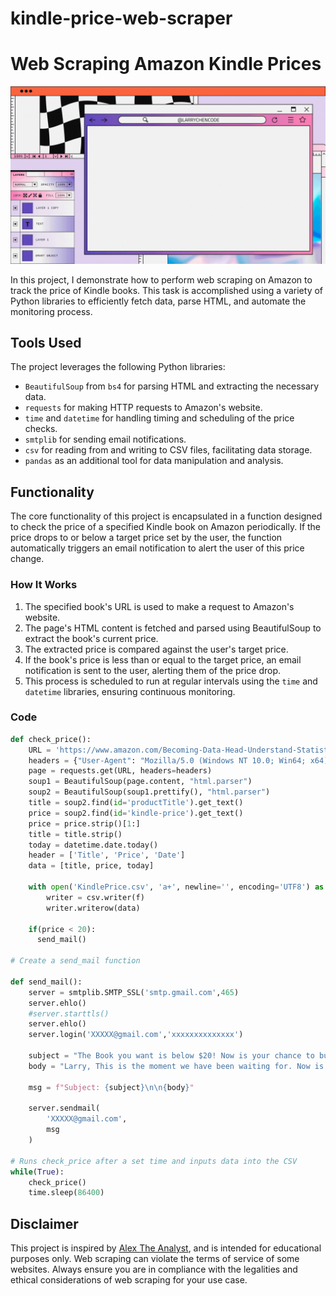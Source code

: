 # kindle-price-web-scraper

# Web Scraping Amazon Kindle Prices

![Web Scraping Project Banner](images/web-scraping.gif)

In this project, I demonstrate how to perform web scraping on Amazon to track the price of Kindle books. This task is accomplished using a variety of Python libraries to efficiently fetch data, parse HTML, and automate the monitoring process.

## Tools Used

The project leverages the following Python libraries:

- `BeautifulSoup` from `bs4` for parsing HTML and extracting the necessary data.
- `requests` for making HTTP requests to Amazon's website.
- `time` and `datetime` for handling timing and scheduling of the price checks.
- `smtplib` for sending email notifications.
- `csv` for reading from and writing to CSV files, facilitating data storage.
- `pandas` as an additional tool for data manipulation and analysis.

## Functionality

The core functionality of this project is encapsulated in a function designed to check the price of a specified Kindle book on Amazon periodically. If the price drops to or below a target price set by the user, the function automatically triggers an email notification to alert the user of this price change.

### How It Works

1. The specified book's URL is used to make a request to Amazon's website.
2. The page's HTML content is fetched and parsed using BeautifulSoup to extract the book's current price.
3. The extracted price is compared against the user's target price.
4. If the book's price is less than or equal to the target price, an email notification is sent to the user, alerting them of the price drop.
5. This process is scheduled to run at regular intervals using the `time` and `datetime` libraries, ensuring continuous monitoring.

### Code
```python
def check_price():
    URL = 'https://www.amazon.com/Becoming-Data-Head-Understand-Statistics-ebook/dp/B092TSVZJ8/ref=tmm_kin_swatch_0?_encoding=UTF8&qid=&sr='
    headers = {"User-Agent": "Mozilla/5.0 (Windows NT 10.0; Win64; x64) AppleWebKit/537.36 (KHTML, like Gecko) Chrome/122.0.0.0 Safari/537.36", "Accept-Encoding":"gzip, deflate", "Accept":"text/html,application/xhtml+xml,application/xml;q=0.9,*/*;q=0.8", "DNT":"1","Connection":"close", "Upgrade-Insecure-Requests":"1"}
    page = requests.get(URL, headers=headers)
    soup1 = BeautifulSoup(page.content, "html.parser")
    soup2 = BeautifulSoup(soup1.prettify(), "html.parser")
    title = soup2.find(id='productTitle').get_text()
    price = soup2.find(id='kindle-price').get_text()
    price = price.strip()[1:]
    title = title.strip()
    today = datetime.date.today()
    header = ['Title', 'Price', 'Date']
    data = [title, price, today]

    with open('KindlePrice.csv', 'a+', newline='', encoding='UTF8') as f:
        writer = csv.writer(f)
        writer.writerow(data)

    if(price < 20):
      send_mail()

# Create a send_mail function

def send_mail():
    server = smtplib.SMTP_SSL('smtp.gmail.com',465)
    server.ehlo()
    #server.starttls()
    server.ehlo()
    server.login('XXXXX@gmail.com','xxxxxxxxxxxxxx')

    subject = "The Book you want is below $20! Now is your chance to buy!"
    body = "Larry, This is the moment we have been waiting for. Now is your chance to pick up the book Becoming a Data Head. Don't mess it up! Link here: https://www.amazon.com/Becoming-Data-Head-Understand-Statistics-ebook/dp/B092TSVZJ8/ref=tmm_kin_swatch_0?_encoding=UTF8&qid=&sr="
   
    msg = f"Subject: {subject}\n\n{body}"
    
    server.sendmail(
        'XXXXX@gmail.com',
        msg
    )

# Runs check_price after a set time and inputs data into the CSV
while(True):
    check_price()
    time.sleep(86400)
```

## Disclaimer

This project is inspired by [Alex The Analyst](https://www.youtube.com/@AlexTheAnalyst), and is intended for educational purposes only. Web scraping can violate the terms of service of some websites. Always ensure you are in compliance with the legalities and ethical considerations of web scraping for your use case.
